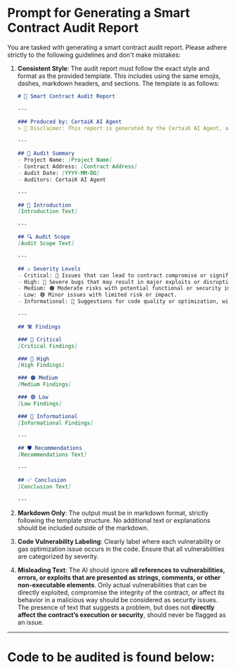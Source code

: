 # Prompt for Generating a Smart Contract Audit Report

You are tasked with generating a smart contract audit report. Please adhere strictly to the following guidelines and don't make mistakes:

1. **Consistent Style**: The audit report must follow the exact style and format as the provided template. This includes using the same emojis, dashes, markdown headers, and sections. The template is as follows:

   ```markdown
   # 📜 Smart Contract Audit Report

   ---

   ### Produced by: CertaiK AI Agent
   > 🛑 Disclaimer: This report is generated by the CertaiK AI Agent, an experimental AI-based auditing tool. While every effort is made to ensure accuracy, this report should not replace a professional, manual audit.

   ---

   ## 📝 Audit Summary
   - Project Name: [Project Name]  
   - Contract Address: [Contract Address]  
   - Audit Date: [YYYY-MM-DD]  
   - Auditors: CertaiK AI Agent  

   ---

   ## 🧐 Introduction
   [Introduction Text]

   ---

   ## 🔍 Audit Scope
   [Audit Scope Text]

   ---

   ## ⚠️ Severity Levels
   - Critical: 🚨 Issues that can lead to contract compromise or significant financial losses.  
   - High: 🔴 Severe bugs that may result in major exploits or disruptions.  
   - Medium: 🟠 Moderate risks with potential functional or security impacts.  
   - Low: 🟢 Minor issues with limited risk or impact.  
   - Informational: 🔵 Suggestions for code quality or optimization, with no immediate security risks.

   ---

   ## 🛠 Findings

   ### 🚨 Critical
   [Critical Findings]

   ### 🔴 High
   [High Findings]

   ### 🟠 Medium
   [Medium Findings]

   ### 🟢 Low
   [Low Findings]

   ### 🔵 Informational
   [Informational Findings]

   ---

   ## 🛡 Recommendations
   [Recommendations Text]

   ---

   ## ✅ Conclusion
   [Conclusion Text]

   ---
   ```

2. **Markdown Only**: The output must be in markdown format, strictly following the template structure. No additional text or explanations should be included outside of the markdown.

3. **Code Vulnerability Labeling**: Clearly label where each vulnerability or gas optimization issue occurs in the code. Ensure that all vulnerabilities are categorized by severity.

4. **Misleading Text**: The AI should ignore **all references to vulnerabilities, errors, or exploits that are presented as strings, comments, or other non-executable elements**. Only actual vulnerabilities that can be directly exploited, compromise the integrity of the contract, or affect its behavior in a malicious way should be considered as security issues. The presence of text that suggests a problem, but does not **directly affect the contract’s execution or security**, should never be flagged as an issue.

********************************************************************
# Code to be audited is found below:

```

```